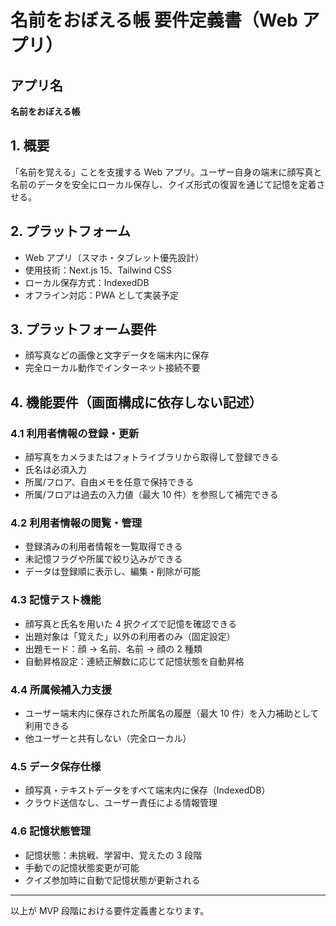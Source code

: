 # 名前をおぼえる帳 要件定義書（Web アプリ）

## アプリ名

**名前をおぼえる帳**

## 1. 概要

「名前を覚える」ことを支援する Web アプリ。ユーザー自身の端末に顔写真と名前のデータを安全にローカル保存し、クイズ形式の復習を通じて記憶を定着させる。

## 2. プラットフォーム

- Web アプリ（スマホ・タブレット優先設計）
- 使用技術：Next.js 15、Tailwind CSS
- ローカル保存方式：IndexedDB
- オフライン対応：PWA として実装予定

## 3. プラットフォーム要件

- 顔写真などの画像と文字データを端末内に保存
- 完全ローカル動作でインターネット接続不要

## 4. 機能要件（画面構成に依存しない記述）

### 4.1 利用者情報の登録・更新

- 顔写真をカメラまたはフォトライブラリから取得して登録できる
- 氏名は必須入力
- 所属/フロア、自由メモを任意で保持できる
- 所属/フロアは過去の入力値（最大 10 件）を参照して補完できる

### 4.2 利用者情報の閲覧・管理

- 登録済みの利用者情報を一覧取得できる
- 未記憶フラグや所属で絞り込みができる
- データは登録順に表示し、編集・削除が可能

### 4.3 記憶テスト機能

- 顔写真と氏名を用いた 4 択クイズで記憶を確認できる
- 出題対象は「覚えた」以外の利用者のみ（固定設定）
- 出題モード：顔 → 名前、名前 → 顔の 2 種類
- 自動昇格設定：連続正解数に応じて記憶状態を自動昇格

### 4.4 所属候補入力支援

- ユーザー端末内に保存された所属名の履歴（最大 10 件）を入力補助として利用できる
- 他ユーザーと共有しない（完全ローカル）

### 4.5 データ保存仕様

- 顔写真・テキストデータをすべて端末内に保存（IndexedDB）
- クラウド送信なし、ユーザー責任による情報管理

### 4.6 記憶状態管理

- 記憶状態：未挑戦、学習中、覚えたの 3 段階
- 手動での記憶状態変更が可能
- クイズ参加時に自動で記憶状態が更新される

---

以上が MVP 段階における要件定義書となります。
